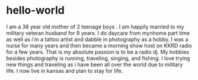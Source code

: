 # hello-world

I am a 38 year old mother of 2 teenage boys . I am happily married to my military veteran husband for 9 years. I do daycare from mynhome part time as well as i'm a tattoo artist and dabble in photography as a hobby. I was a nurse for many years and then became a morning show host on KKRD radio for a few years. That is my absolute passion is to be a radio dj. My hobbies besides photography  is running, traveling, singing, and fishing. I love trying new things and traveling as i have been all over the world due to military life. I now live in kansas and plan to stay for life.
